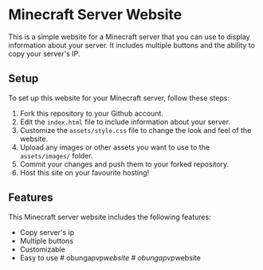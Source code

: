 # Minecraft Server Website

This is a simple website for a Minecraft server that you can use to display information about your server. It includes multiple buttons and the ability to copy your server's IP.

## Setup

To set up this website for your Minecraft server, follow these steps:

1. Fork this repository to your Github account.
2. Edit the `index.html` file to include information about your server.
3. Customize the `assets/style.css` file to change the look and feel of the website.
4. Upload any images or other assets you want to use to the `assets/images/` folder.
5. Commit your changes and push them to your forked repository.
6. Host this site on your favourite hosting!

## Features

This Minecraft server website includes the following features:

- Copy server's ip
- Multiple buttons
- Customizable
- Easy to use
#   o b u n g a p v p _ w e b s i t e  
 #   o b u n g a p v p _ w e b s i t e  
 